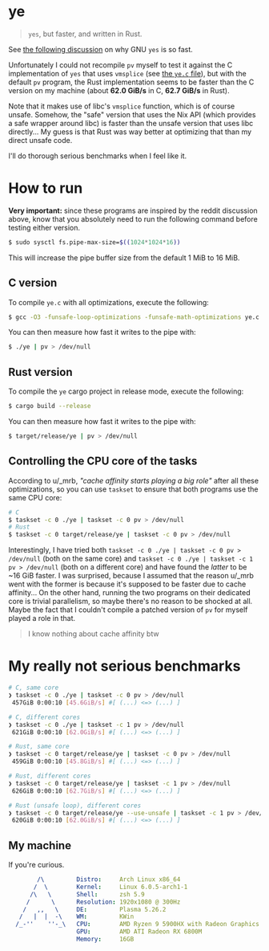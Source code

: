 # ye

> `yes`, but faster, and written in Rust.

See [the following discussion](https://www.reddit.com/r/unix/comments/6gxduc/comment/diua761/?context=8&depth=9) on why GNU `yes` is so fast.

Unfortunately I could not recompile `pv` myself to test it against the C implementation of `yes` that uses `vmsplice` (see [the `ye.c` file](ye.c)), but with the default `pv` program, the Rust implementation seems to be faster than the C version on my machine (about **62.0 GiB/s** in C, **62.7 GiB/s** in Rust).

Note that it makes use of libc's `vmsplice` function, which is of course unsafe. Somehow, the "safe" version that uses the Nix API (which provides a safe wrapper around libc) is faster than the unsafe version that uses libc directly... My guess is that Rust was way better at optimizing that than my direct unsafe code.

I'll do thorough serious benchmarks when I feel like it.

# How to run

**Very important:** since these programs are inspired by the reddit discussion above, know that you absolutely need to run the following command before testing either version.
```sh
$ sudo sysctl fs.pipe-max-size=$((1024*1024*16))
```
This will increase the pipe buffer size from the default 1 MiB to 16 MiB.

## C version

To compile `ye.c` with all optimizations, execute the following:
```sh
$ gcc -O3 -funsafe-loop-optimizations -funsafe-math-optimizations ye.c -o ye
```
You can then measure how fast it writes to the pipe with:
```sh
$ ./ye | pv > /dev/null
```

## Rust version

To compile the `ye` cargo project in release mode, execute the following:
```sh
$ cargo build --release
```
You can then measure how fast it writes to the pipe with:
```sh
$ target/release/ye | pv > /dev/null
```

## Controlling the CPU core of the tasks

According to u/_mrb, *"cache affinity starts playing a big role"* after all these optimizations, so you can use `taskset` to ensure that both programs use the same CPU core:
```sh
# C
$ taskset -c 0 ./ye | taskset -c 0 pv > /dev/null
# Rust
$ taskset -c 0 target/release/ye | taskset -c 0 pv > /dev/null
```
Interestingly, I have tried both `taskset -c 0 ./ye | taskset -c 0 pv > /dev/null` (both on the same core) and `taskset -c 0 ./ye | taskset -c 1 pv > /dev/null` (both on a different core) and have found the *latter* to be ~16 GiB faster. I was surprised, because I assumed that the reason u/_mrb went with the former is because it's supposed to be faster due to cache affinity... On the other hand, running the two programs on their dedicated core is trivial parallelism, so maybe there's no reason to be shocked at all. Maybe the fact that I couldn't compile a patched version of `pv` for myself played a role in that.

> I know nothing about cache affinity btw

# My really not serious benchmarks

```sh
# C, same core
❯ taskset -c 0 ./ye | taskset -c 0 pv > /dev/null
 457GiB 0:00:10 [45.6GiB/s] #[ (...) <=> (...) ]

# C, different cores
❯ taskset -c 0 ./ye | taskset -c 1 pv > /dev/null
 621GiB 0:00:10 [62.0GiB/s] #[ (...) <=> (...) ]

# Rust, same core
❯ taskset -c 0 target/release/ye | taskset -c 0 pv > /dev/null
 459GiB 0:00:10 [45.8GiB/s] #[ (...) <=> (...) ]

# Rust, different cores
❯ taskset -c 0 target/release/ye | taskset -c 1 pv > /dev/null
 626GiB 0:00:10 [62.7GiB/s] #[ (...) <=> (...) ]

# Rust (unsafe loop), different cores
❯ taskset -c 0 target/release/ye --use-unsafe | taskset -c 1 pv > /dev/null
 620GiB 0:00:10 [62.0GiB/s] #[ (...) <=> (...) ]
```

## My machine

If you're curious.

```yaml
        /\         Distro:     Arch Linux x86_64
       /  \        Kernel:     Linux 6.0.5-arch1-1
      /\   \       Shell:      zsh 5.9
     /      \      Resolution: 1920x1080 @ 300Hz
    /   ,,   \     DE:         Plasma 5.26.2
   /   |  |  -\    WM:         KWin
  /_-''    ''-_\   CPU:        AMD Ryzen 9 5900HX with Radeon Graphics (16) @ 3.3GHz
                   GPU:        AMD ATI Radeon RX 6800M
                   Memory:     16GB
```
